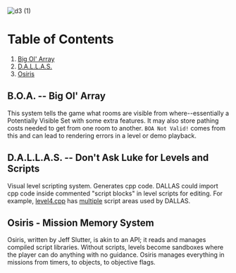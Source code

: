 ![d3 (1)](https://github.com/DescentDevelopers/Descent3/assets/47716344/8fa6bf0e-0ec0-4130-8fad-fa20bbd93a31)

# Table of Contents
1. [Big Ol' Array](https://github.com/DescentDevelopers/Descent3/wiki/Descent-3-Internals#boa----big-ol-array)
2. [D.A.L.L.A.S.](https://github.com/DescentDevelopers/Descent3/wiki/Descent-3-Internals#dallas----dont-ask-luke-for-levels-and-scripts)
3. [Osiris](https://github.com/DescentDevelopers/Descent3/wiki/Descent-3-Internals#osiris---mission-memory-system)

## B.O.A. -- Big Ol' Array
This system tells the game what rooms are visible from where--essentially a Potentially Visible Set with some extra features. It may also store pathing costs needed to get from one room to another. `BOA Not Valid!` comes from this and can lead to rendering errors in a level or demo playback.

## D.A.L.L.A.S. -- Don't Ask Luke for Levels and Scripts
Visual level scripting system. Generates cpp code. DALLAS could import cpp code inside commented "script blocks" in level scripts for editing. For example, [level4.cpp](https://github.com/DescentDevelopers/Descent3/blob/main/scripts/level4.cpp#L411) has [multiple](https://github.com/DescentDevelopers/Descent3/blob/main/scripts/level4.cpp#L2128) script areas used by DALLAS.

## Osiris - Mission Memory System
Osiris, written by Jeff Slutter, is akin to an API; it reads and manages compiled script libraries. Without scripts, levels become sandboxes where the player can do anything with no guidance. Osiris manages everything in missions from timers, to objects, to objective flags.